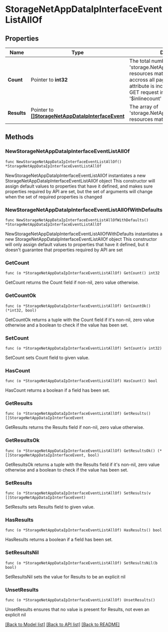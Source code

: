 # StorageNetAppDataIpInterfaceEventListAllOf

## Properties

Name | Type | Description | Notes
------------ | ------------- | ------------- | -------------
**Count** | Pointer to **int32** | The total number of &#39;storage.NetAppDataIpInterfaceEvent&#39; resources matching the request, accross all pages. The &#39;Count&#39; attribute is included when the HTTP GET request includes the &#39;$inlinecount&#39; parameter. | [optional] 
**Results** | Pointer to [**[]StorageNetAppDataIpInterfaceEvent**](StorageNetAppDataIpInterfaceEvent.md) | The array of &#39;storage.NetAppDataIpInterfaceEvent&#39; resources matching the request. | [optional] 

## Methods

### NewStorageNetAppDataIpInterfaceEventListAllOf

`func NewStorageNetAppDataIpInterfaceEventListAllOf() *StorageNetAppDataIpInterfaceEventListAllOf`

NewStorageNetAppDataIpInterfaceEventListAllOf instantiates a new StorageNetAppDataIpInterfaceEventListAllOf object
This constructor will assign default values to properties that have it defined,
and makes sure properties required by API are set, but the set of arguments
will change when the set of required properties is changed

### NewStorageNetAppDataIpInterfaceEventListAllOfWithDefaults

`func NewStorageNetAppDataIpInterfaceEventListAllOfWithDefaults() *StorageNetAppDataIpInterfaceEventListAllOf`

NewStorageNetAppDataIpInterfaceEventListAllOfWithDefaults instantiates a new StorageNetAppDataIpInterfaceEventListAllOf object
This constructor will only assign default values to properties that have it defined,
but it doesn't guarantee that properties required by API are set

### GetCount

`func (o *StorageNetAppDataIpInterfaceEventListAllOf) GetCount() int32`

GetCount returns the Count field if non-nil, zero value otherwise.

### GetCountOk

`func (o *StorageNetAppDataIpInterfaceEventListAllOf) GetCountOk() (*int32, bool)`

GetCountOk returns a tuple with the Count field if it's non-nil, zero value otherwise
and a boolean to check if the value has been set.

### SetCount

`func (o *StorageNetAppDataIpInterfaceEventListAllOf) SetCount(v int32)`

SetCount sets Count field to given value.

### HasCount

`func (o *StorageNetAppDataIpInterfaceEventListAllOf) HasCount() bool`

HasCount returns a boolean if a field has been set.

### GetResults

`func (o *StorageNetAppDataIpInterfaceEventListAllOf) GetResults() []StorageNetAppDataIpInterfaceEvent`

GetResults returns the Results field if non-nil, zero value otherwise.

### GetResultsOk

`func (o *StorageNetAppDataIpInterfaceEventListAllOf) GetResultsOk() (*[]StorageNetAppDataIpInterfaceEvent, bool)`

GetResultsOk returns a tuple with the Results field if it's non-nil, zero value otherwise
and a boolean to check if the value has been set.

### SetResults

`func (o *StorageNetAppDataIpInterfaceEventListAllOf) SetResults(v []StorageNetAppDataIpInterfaceEvent)`

SetResults sets Results field to given value.

### HasResults

`func (o *StorageNetAppDataIpInterfaceEventListAllOf) HasResults() bool`

HasResults returns a boolean if a field has been set.

### SetResultsNil

`func (o *StorageNetAppDataIpInterfaceEventListAllOf) SetResultsNil(b bool)`

 SetResultsNil sets the value for Results to be an explicit nil

### UnsetResults
`func (o *StorageNetAppDataIpInterfaceEventListAllOf) UnsetResults()`

UnsetResults ensures that no value is present for Results, not even an explicit nil

[[Back to Model list]](../README.md#documentation-for-models) [[Back to API list]](../README.md#documentation-for-api-endpoints) [[Back to README]](../README.md)


